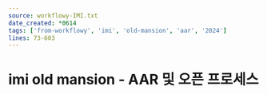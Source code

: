 ```yaml
---
source: workflowy-IMI.txt
date_created: *0614
tags: ['from-workflowy', 'imi', 'old-mansion', 'aar', '2024']
lines: 73-603
---
```


# imi old mansion - AAR 및 오픈 프로세스
